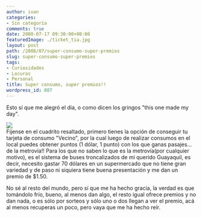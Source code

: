 ```yaml
---
author: ivan
categories:
- Sin categoría
comments: true
date: 2008-07-17 09:30:00+00:00
featuredImage: ./ticket_tia.jpg
layout: post
path: /2008/07/super-consumo-super-premios
slug: super-consumo-super-premios
tags:
- Curiosidades
- Locuras
- Personal
title: Super consumo, super premios!!
wordpress_id: 887
---
```


Esto sí que me alegró el día, o como dicen los gringos "this one made my day".

[![](/photos/ticket_tia.jpg)](https://3.bp.blogspot.com/_T2UWuNJg3dQ/SH7Lf6gXxnI/AAAAAAAAAgI/_ie9lBLyBss/s1600-h/ticket_tia.jpg)  
Fíjense en el cuadrito resaltado, primero tienes la opción de conseguir tu tarjeta de consumo "Vecino", por la cual luego de realizar consumos en el local puedes obtener puntos (1 dólar, 1 punto) con los que ganas pasajes... de la metrovía!! Para los que no saben lo que es la metrovía(por cualquier motivo), es el sistema de buses troncalizados de mi querido Guayaquil, es decir, necesito gastar 70 dólares en un supermercado que no tiene gran variedad y de paso ni siquiera tiene buena presentación y me dan un premio de \$1.50.

No sé al resto del mundo, pero sí que me ha hecho gracia, la verdad es que tomándolo frío, bueno, al menos dan algo, el resto igual ofrece premios y no dan nada, o es sólo por sorteos y sólo uno o dos llegan a ver el premio, acá al menos recuperas un poco, pero vaya que me ha hecho reír.

